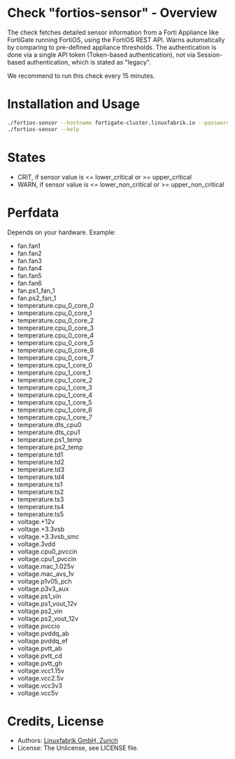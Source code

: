 # Check "fortios-sensor" - Overview

The check fetches detailed sensor information from a Forti Appliance like FortiGate running FortiOS, using the FortiOS REST API. Warns automatically by comparing to pre-defined appliance thresholds. The authentication is done via a single API token (Token-based authentication), not via Session-based authentication, which is stated as "legacy".

We recommend to run this check every 15 minutes.


# Installation and Usage

```bash
./fortios-sensor --hostname fortigate-cluster.linuxfabrik.io --password sSEaTjuNbPYW5yepUD2JtDhyykY59D
./fortios-sensor --help
```


# States

* CRIT, if sensor value is <= lower_critical or >= upper_critical
* WARN, if sensor value is <= lower_non_critical or >= upper_non_critical


# Perfdata

Depends on your hardware. Example:

* fan.fan1
* fan.fan2
* fan.fan3
* fan.fan4
* fan.fan5
* fan.fan6
* fan.ps1_fan_1
* fan.ps2_fan_1
* temperature.cpu_0_core_0
* temperature.cpu_0_core_1
* temperature.cpu_0_core_2
* temperature.cpu_0_core_3
* temperature.cpu_0_core_4
* temperature.cpu_0_core_5
* temperature.cpu_0_core_6
* temperature.cpu_0_core_7
* temperature.cpu_1_core_0
* temperature.cpu_1_core_1
* temperature.cpu_1_core_2
* temperature.cpu_1_core_3
* temperature.cpu_1_core_4
* temperature.cpu_1_core_5
* temperature.cpu_1_core_6
* temperature.cpu_1_core_7
* temperature.dts_cpu0
* temperature.dts_cpu1
* temperature.ps1_temp
* temperature.ps2_temp
* temperature.td1
* temperature.td2
* temperature.td3
* temperature.td4
* temperature.ts1
* temperature.ts2
* temperature.ts3
* temperature.ts4
* temperature.ts5
* voltage.+12v
* voltage.+3.3vsb
* voltage.+3.3vsb_smc
* voltage.3vdd
* voltage.cpu0_pvccin
* voltage.cpu1_pvccin
* voltage.mac_1.025v
* voltage.mac_avs_1v
* voltage.p1v05_pch
* voltage.p3v3_aux
* voltage.ps1_vin
* voltage.ps1_vout_12v
* voltage.ps2_vin
* voltage.ps2_vout_12v
* voltage.pvccio
* voltage.pvddq_ab
* voltage.pvddq_ef
* voltage.pvtt_ab
* voltage.pvtt_cd
* voltage.pvtt_gh
* voltage.vcc1.15v
* voltage.vcc2.5v
* voltage.vcc3v3
* voltage.vcc5v


# Credits, License

* Authors: [Linuxfabrik GmbH, Zurich](https://www.linuxfabrik.ch)
* License: The Unlicense, see LICENSE file.